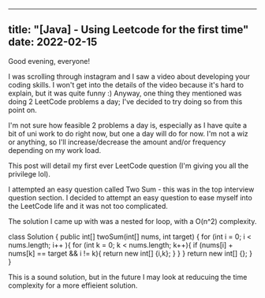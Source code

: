 ---
title: "[Java] - Using Leetcode for the first time"
date: 2022-02-15
----

Good evening, everyone!

I was scrolling through instagram and I saw a video about developing your coding skills.
I won't get into the details of the video because it's hard to explain, but it was quite funny :)
Anyway, one thing they mentioned was doing 2 LeetCode problems a day; I've decided to try 
doing so from this point on.

I'm not sure how feasible 2 problems a day is, especially as I have quite a bit of uni work 
to do right now, but one a day will do for now. I'm not a wiz or anything, so I'll increase/decrease
the amount and/or frequency depending on my work load.

This post will detail my first ever LeetCode question (I'm giving you all the privilege lol).

I attempted an easy question called Two Sum - this was in the top interview question section.
I decided to attempt an easy question to ease myself into the LeetCode life and it was not too complicated.

The solution I came up with was a nested for loop, with a O(n^2) complexity. 

class Solution {
    public int[] twoSum(int[] nums, int target) {
        for (int i = 0; i < nums.length; i++ ){
            for (int k = 0; k < nums.length; k++){
                if (nums[i] + nums[k] == target && i != k){
                    return new int[] {i,k};
                }
            }
        }
        return new int[] {};
    }
} 

This is a sound solution, but in the future I may look at reducuing the time complexity for a more effieient solution.

